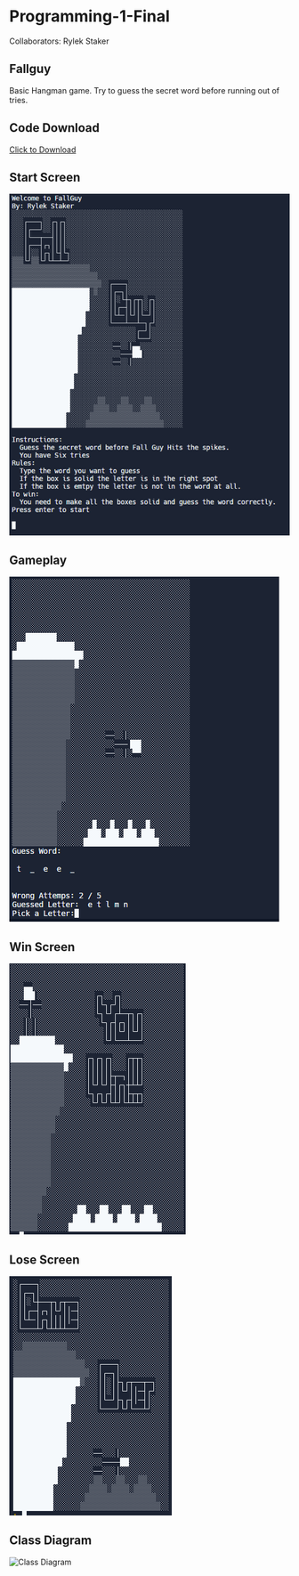 # Programming-1-Final
Collaborators: Rylek Staker

## Fallguy
Basic Hangman game. Try to guess the secret word before running out of tries.

## Code Download
<a id="raw-url" href="https://github.com/RylekStaker/Programming-1-Final-Fallguy/blob/main/src/FallGuy.cpp">Click to Download</a>

## Start Screen
![Start Screen](https://github.com/RylekStaker/Programming-1-Final-Fallguy/blob/main/images/FallGuyStartScreen.png?raw=true)

## Gameplay
![Gameplay](https://github.com/RylekStaker/Programming-1-Final-Fallguy/blob/main/images/FallGuyGamePlay.png?raw=true)

## Win Screen
![Win Screen](https://github.com/RylekStaker/Programming-1-Final-Fallguy/blob/main/images/FallGuyWinScreen.png?raw=true)

## Lose Screen
![Lose Screem](https://github.com/RylekStaker/Programming-1-Final-Fallguy/blob/main/images/FallGuyLoseScreen.png?raw=true)

## Class Diagram
![Class Diagram]()
